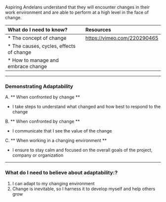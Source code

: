 Aspiring Andelans understand that they will encounter changes in their work environment and are able to perform at a high level in the face of change.


| What do I need to know?   |      Resources      |
|:-------------|:------------------|
| * The concept of change| https://vimeo.com/220290465 |
| * The causes, cycles, effects of change||
| * How to manage and embrace change ||


----------

### **Demonstrating Adaptability**
A. **  When confronted by change **
- I take steps to understand what changed and how best to respond to the change

B. **  When confronted by change **
- I communicate that I see the value of the change

C. ** When working in a changing environment **
- I ensure to stay calm and focused on the overall goals of the project, company or organization

----------

### **What do I need to believe about adaptability:?**
1. I can adapt to my changing environment
2. Change is inevitable, so I harness it to develop myself and help others grow
